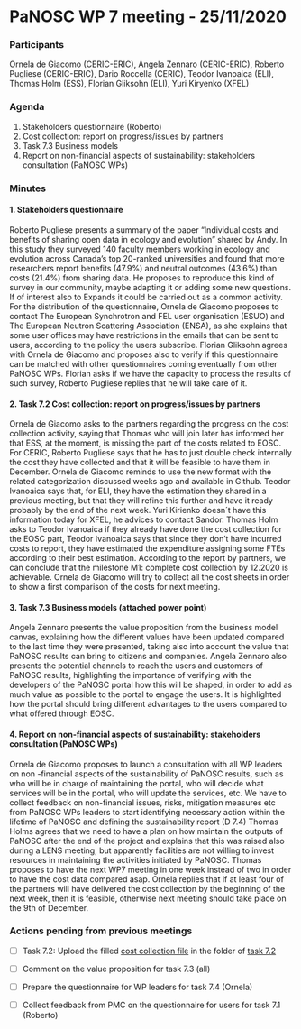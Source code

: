 # PaNOSC WP 7 meeting - 25/11/2020

### Participants
Ornela de Giacomo (CERIC-ERIC), Angela Zennaro (CERIC-ERIC), Roberto Pugliese (CERIC-ERIC), Dario Roccella (CERIC), Teodor Ivanoaica (ELI), Thomas Holm  (ESS), Florian Gliksohn (ELI), Yuri Kiryenko (XFEL)
### Agenda
1.	Stakeholders questionnaire (Roberto)
2.	Cost collection: report on progress/issues by partners
3.	Task 7.3 Business models
4.	Report on non-financial aspects of sustainability: stakeholders consultation (PaNOSC WPs)


### Minutes
#### 1. Stakeholders questionnaire
Roberto Pugliese presents a summary of the paper “Individual costs and benefits of sharing open data in ecology and evolution” shared by Andy. In this study they surveyed 140 faculty members working in ecology and evolution across Canada’s top 20-ranked universities and found that more researchers report benefits (47.9%) and neutral outcomes (43.6%) than costs (21.4%) from sharing data. He proposes to reproduce this kind of survey in our community, maybe adapting it or adding some new questions. If of interest also to Expands it could be carried out as a common activity.  
For the distribution of the questionnaire, Ornela de Giacomo proposes to contact The European Synchrotron and FEL user organisation (ESUO) and The European Neutron Scattering Association (ENSA), as she explains that some user offices may have restrictions in the emails that can be sent to users, according to the policy the users subscribe.  Florian Gliksohn agrees with Ornela de Giacomo and proposes also to verify if this questionnaire can be matched with other questionnaires coming eventually from other PaNOSC WPs. Florian asks if we have the capacity to process the results of such survey, Roberto Pugliese replies that he will take care of it.

#### 2. Task 7.2 Cost collection: report on progress/issues by partners
Ornela de Giacomo asks to the partners regarding the progress on the cost collection activity, saying that Thomas who will join later has informed her that ESS, at the moment, is missing the part of the costs related to EOSC. For CERIC, Roberto Pugliese says that he has to just double check internally the cost they have collected and that it will be feasible to have them in December. Ornela de Giacomo reminds to use the new format with the related categorization discussed weeks ago and available in Github. 
Teodor Ivanoaica says that, for ELI, they have the estimation they shared in a previous meeting, but that they will refine this further and have it ready probably by the end of the next week.  Yuri Kirienko doesn´t have this information today for XFEL, he advices to contact Sandor.
Thomas Holm asks to Teodor Ivanoaica if they already have done the cost collection for the EOSC part, Teodor Ivanoaica  says that since they don’t have incurred costs to report, they have estimated the expenditure assigning some FTEs according to their best estimation. 
According to the report by partners, we can conclude that the milestone M1: complete cost collection by 12.2020 is achievable. Ornela de Giacomo will try to collect all the cost sheets in order to show a first comparison of the costs for next meeting.

#### 3. Task 7.3 Business models (attached power point)
Angela Zennaro presents the value proposition from the business model canvas, explaining how the different values have been updated compared to the last time they were presented, taking also into account the value that PaNOSC results can bring to citizens and companies.
Angela Zennaro also presents the potential channels to reach the users and customers of PaNOSC results, highlighting the importance of verifying with the developers of the PaNOSC portal how this will be shaped, in order to add as much value as possible to the portal to engage the users. It is highlighted how the portal should bring different advantages to the users compared to what offered through EOSC. 

#### 4. Report on non-financial aspects of sustainability: stakeholders consultation (PaNOSC WPs)
Ornela de Giacomo proposes to launch a consultation with all WP leaders on non -financial aspects of the sustainability of PaNOSC results, such as who will be in charge of maintaining the portal, who will decide what services will be in the portal, who will update the services, etc.  We have to collect feedback on non-financial issues, risks, mitigation measures etc from PaNOSC WPs leaders to start identifying necessary action within the lifetime of PaNOSC and defining the sustainability report (D 7.4)
Thomas Holms agrees that we need to have a plan on how maintain the outputs of PaNOSC after the end of the project and explains that this was raised also during a LENS meeting, but apparently facilities are not willing to invest resources in maintaining the activities initiated by PaNOSC.
Thomas proposes to have the next WP7 meeting in one week instead of two in order to have the cost data compared asap.  Ornela replies that if at least four of the partners will have delivered the cost collection by the beginning of the next week, then it is feasible, otherwise next meeting should take place on the 9th of December.

### Actions pending from previous meetings

- [ ] Task 7.2: Upload the filled [cost collection file](https://github.com/panosc-eu/panosc/blob/master/Work%20Packages/WP7%20Sustainability/Task%207.2%20Metrics%20and%20cost%20for%20the%20Photon%20and%20Neutron%20community%20EOSC/metrics%20and%20cost%20model_V2.xlsx) in the folder of [task 7.2](https://github.com/panosc-eu/panosc/tree/master/Work%20Packages/WP7%20Sustainability/Task%207.2%20Metrics%20and%20cost%20for%20the%20Photon%20and%20Neutron%20community%20EOSC)
- [ ] Comment on the value proposition for task 7.3 (all)
- [ ] Prepare the questionnaire for WP leaders for task 7.4 (Ornela) 
- [ ] Collect feedback from PMC on the questionnaire for users for task 7.1 (Roberto) 

